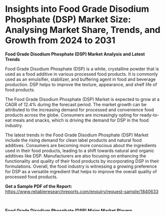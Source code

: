 <p><h1>Insights into Food Grade Disodium Phosphate (DSP) Market Size: Analysing Market Share, Trends, and Growth from 2024 to 2031</h1></p><p><strong>Food Grade Disodium Phosphate (DSP) Market Analysis and Latest Trends</strong></p>
<p><p>Food Grade Disodium Phosphate (DSP) is a white, crystalline powder that is used as a food additive in various processed food products. It is commonly used as an emulsifier, stabilizer, and buffering agent in food and beverage production. DSP helps to improve the texture, appearance, and shelf life of food products.</p><p>The Food Grade Disodium Phosphate (DSP) Market is expected to grow at a CAGR of 12.4% during the forecast period. The market growth can be attributed to the increasing demand for processed and convenience food products across the globe. Consumers are increasingly opting for ready-to-eat meals and snacks, which is driving the demand for DSP in the food industry.</p><p>The latest trends in the Food Grade Disodium Phosphate (DSP) Market include the rising demand for clean label products and natural food additives. Consumers are becoming more conscious about the ingredients used in their food products, leading to a shift towards natural and organic additives like DSP. Manufacturers are also focusing on enhancing the functionality and quality of their food products by incorporating DSP in their formulations. Overall, the food industry is witnessing a growing preference for DSP as a versatile ingredient that helps to improve the overall quality of processed food products.</p></p>
<p><strong>Get a Sample PDF of the Report:&nbsp;</strong> <a href="https://www.reliableresearchreports.com/enquiry/request-sample/1840633">https://www.reliableresearchreports.com/enquiry/request-sample/1840633</a></p>
<p>&nbsp;</p>
<p><strong>Food Grade Disodium Phosphate (DSP) Major Market Players</strong></p>
<p><p>The global Food Grade Disodium Phosphate (DSP) market is highly competitive with key players such as Hubei Xingfa Chemicals Group, Hubei Lianxing Chemical, Huangshi Fuertai Pharmaceutical, Niran BioChemical, Wego Chemical Group, Chendu Boon Stream Chemical, and Viachem leading the market.</p><p>Among these players, Hubei Xingfa Chemicals Group is a prominent company in the DSP market. The company has been focusing on expanding its production capacity and improving its product offerings to meet the increasing demand for food-grade DSP. Hubei Xingfa Chemicals Group has been experiencing steady growth in the market and is expected to continue its expansion in the future.</p><p>Niran BioChemical is another key player in the DSP market, known for its high-quality products and strong customer base. The company has been investing in research and development to innovate new products and enhance its market presence. Niran BioChemical has been witnessing substantial growth in sales revenue in recent years and is projected to maintain its growth trajectory in the coming years.</p><p>Wego Chemical Group is also a significant player in the Food Grade DSP market, with a strong distribution network and global presence. The company has been focusing on strategic partnerships and acquisitions to strengthen its market position and expand its market share. Wego Chemical Group has been experiencing steady growth in sales revenue and is expected to continue its upward trend in the future.</p><p>Overall, the Food Grade Disodium Phosphate (DSP) market is competitive, with key players like Hubei Xingfa Chemicals Group, Niran BioChemical, and Wego Chemical Group leading the industry. These companies are focusing on product innovation, expanding their production capacity, and increasing their market presence to drive future growth and capture a larger market share.</p></p>
<p>&nbsp;</p>
<p><strong>What Are The Key Opportunities For Food Grade Disodium Phosphate (DSP) Manufacturers?</strong></p>
<p><p>The Food Grade Disodium Phosphate (DSP) market is experiencing steady growth due to increasing demand for processed food products and beverages. The market is expected to witness a CAGR of around 4% over the forecast period. Factors such as the rising preference for convenience foods, expanding food and beverage industry, and the increasing focus on food safety and quality are driving the market growth. Moreover, the adoption of innovative processing techniques and the growing awareness about the benefits of using DSP in food products are expected to further propel market growth in the coming years.</p></p>
<p><strong>Inquire or Share Your Questions If Any Before Purchasing This Report:</strong> <a href="https://www.reliableresearchreports.com/enquiry/pre-order-enquiry/1840633">https://www.reliableresearchreports.com/enquiry/pre-order-enquiry/1840633</a></p>
<p>&nbsp;</p>
<p><strong>Market Segmentation</strong></p>
<p><strong>The Food Grade Disodium Phosphate (DSP) Market Analysis by types is segmented into:</strong></p>
<p><ul><li>Powdered</li><li>Liquid</li></ul></p>
<p><p>Food Grade Disodium Phosphate (DSP) is a versatile food additive that is available in two main types - powdered and liquid. Powdered DSP is easy to store and transport, making it ideal for use in dry food products. On the other hand, liquid DSP is convenient for applications where a liquid form is required, such as in liquid beverages or sauces. Both forms are widely utilized in the food industry for their ability to enhance flavor, improve texture, and act as a buffering agent.</p></p>
<p><strong>Purchase this Report:&nbsp;</strong><a href="https://www.reliableresearchreports.com/purchase/1840633">https://www.reliableresearchreports.com/purchase/1840633</a></p>
<p>&nbsp;</p>
<p><strong>The Food Grade Disodium Phosphate (DSP) Market Industry Research by Application is segmented into:</strong></p>
<p><ul><li>Foods</li><li>Water Softening Treatment</li></ul></p>
<p><p>Food Grade Disodium Phosphate (DSP) is commonly used in various food products as a buffering agent, emulsifier, and texturizer. It helps improve the texture and shelf life of processed foods. In the water softening treatment market, DSP is used as a sequestering agent to prevent the buildup of scale and improve the efficiency of water softening systems. Its ability to bind with minerals makes it a popular choice in both the food and water treatment industries.</p></p>
<p>&nbsp;</p>
<p><strong>In terms of Region, the Food Grade Disodium Phosphate (DSP) Market Players available by Region are:</strong></p>
<p>
    <p> <strong> North America: </strong>
        <ul>
            <li>United States</li>
            <li>Canada</li>
        </ul>
        </p> 
    <p> <strong> Europe: </strong>
        <ul>
            <li>Germany</li>
            <li>France</li>
            <li>U.K.</li>
            <li>Italy</li>
            <li>Russia</li>
        </ul>
        </p> 
    <p> <strong> Asia-Pacific: </strong>
        <ul>
            <li>China</li>
            <li>Japan</li>
            <li>South Korea</li>
            <li>India</li>
            <li>Australia</li>
            <li>China Taiwan</li>
            <li>Indonesia</li>
            <li>Thailand</li>
            <li>Malaysia</li>
        </ul>
        </p> 
    <p> <strong> Latin America: </strong>
        <ul>
            <li>Mexico</li>
            <li>Brazil</li>
            <li>Argentina Korea</li>
            <li>Colombia</li>
        </ul>
        </p> 
    <p> <strong> Middle East & Africa: </strong>
        <ul>
            <li>Turkey</li>
            <li>Saudi</li>
            <li>Arabia</li>
            <li>UAE</li>
            <li>Korea</li>
        </ul>
    </p>
    </p>
<p><p>The food grade Disodium Phosphate (DSP) market is expected to witness significant growth in North America (NA), Asia Pacific (APAC), Europe, United States (USA), and China, with China anticipated to dominate the market with a market share percentage of 35%. APAC is also expected to show substantial growth, capturing 30% of the market share. NA and Europe are projected to hold 20% and 15% respectively, while the USA is expected to contribute 10% to the market valuation.</p></p>
<p><strong>Purchase this Report: </strong><a href="https://www.reliableresearchreports.com/purchase/1840633">https://www.reliableresearchreports.com/purchase/1840633</a></p>
<p>&nbsp;<strong>Get a Sample PDF of the Report:&nbsp;&nbsp;</strong><a href="https://www.reliableresearchreports.com/enquiry/request-sample/1840633">https://www.reliableresearchreports.com/enquiry/request-sample/1840633</a></p>
<p><strong></strong></p>
<p><p><a href="https://github.com/changoleonlaverguenzanoexiste/Market-Research-Report-List-2/blob/main/solid-nitrogen-fertilizer-market.md">Solid Nitrogen Fertilizer Market</a></p><p><a href="https://github.com/danielneavesallisons03mba/Market-Research-Report-List-1/blob/main/borneol-flake-market.md">Borneol Flake Market</a></p><p><a href="https://github.com/dimitrishawkinswaynenp91rgz/Market-Research-Report-List-1/blob/main/monoammonium-phosphatemap-fertilizer-market.md">Monoammonium Phosphate(MAP) Fertilizer Market</a></p></p>